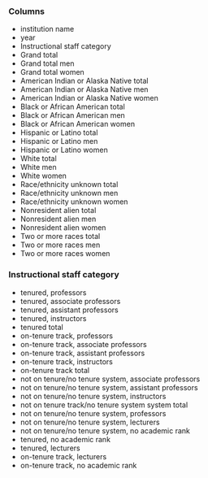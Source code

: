 ### Columns

- institution name
- year
- Instructional staff category
- Grand total
- Grand total men
- Grand total women
- American Indian or Alaska Native total
- American Indian or Alaska Native men
- American Indian or Alaska Native women
- Black or African American total
- Black or African American men
- Black or African American women
- Hispanic or Latino total
- Hispanic or Latino men
- Hispanic or Latino women
- White total
- White men
- White women
- Race/ethnicity unknown total
- Race/ethnicity unknown men
- Race/ethnicity unknown women
- Nonresident alien total
- Nonresident alien men
- Nonresident alien women
- Two or more races total
- Two or more races men
- Two or more races women

### Instructional staff category

- tenured, professors 
- tenured, associate professors
- tenured, assistant professors
- tenured, instructors
- tenured total
- on-tenure track, professors
- on-tenure track, associate professors
- on-tenure track, assistant professors
- on-tenure track, instructors
- on-tenure track total
- not on tenure/no tenure system, associate professors
- not on tenure/no tenure system, assistant professors
- not on tenure/no tenure system, instructors
- not on tenure track/no tenure system system total
- not on tenure/no tenure system, professors
- not on tenure/no tenure system, lecturers
- not on tenure/no tenure system, no academic rank
- tenured, no academic rank
- tenured, lecturers
- on-tenure track, lecturers
- on-tenure track, no academic rank